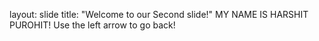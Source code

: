 layout: slide
title: "Welcome to our Second slide!"
MY NAME IS HARSHIT PUROHIT!
Use the left arrow to go back!
